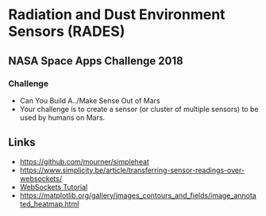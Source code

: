 # Radiation and Dust Environment Sensors (RADES)
## NASA Space Apps Challenge 2018

### Challenge
* Can You Build A../Make Sense Out of Mars
* Your challenge is to create a sensor (or cluster of multiple sensors) to be used by humans on Mars.

## Links
* https://github.com/mourner/simpleheat
* https://www.simplicity.be/article/transferring-sensor-readings-over-websockets/
* [WebSockets Tutorial](https://www.toptal.com/tornado/simple-python-websocket-server)
* https://matplotlib.org/gallery/images_contours_and_fields/image_annotated_heatmap.html
